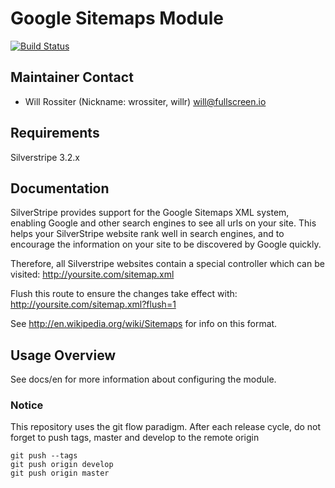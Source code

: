 # Google Sitemaps Module

[![Build Status](https://secure.travis-ci.org/silverstripe-labs/silverstripe-googlesitemaps.png?branch=master)](http://travis-ci.org/silverstripe-labs/silverstripe-googlesitemaps)

## Maintainer Contact

* Will Rossiter (Nickname: wrossiter, willr) <will@fullscreen.io>

## Requirements

Silverstripe 3.2.x

## Documentation

SilverStripe provides support for the Google Sitemaps XML system, enabling 
Google and other search engines to see all urls on your site. This helps 
your SilverStripe website rank well in search engines, and to encourage the 
information on your site to be discovered by Google quickly.

Therefore, all Silverstripe websites contain a special controller which can 
be visited: http://yoursite.com/sitemap.xml

Flush this route to ensure the changes take effect with: http://yoursite.com/sitemap.xml?flush=1

See http://en.wikipedia.org/wiki/Sitemaps for info on this format.

## Usage Overview

See docs/en for more information about configuring the module.
	
### Notice
This repository uses the git flow paradigm.
After each release cycle, do not forget to push tags, master and develop to the remote origin
```
git push --tags
git push origin develop
git push origin master
```